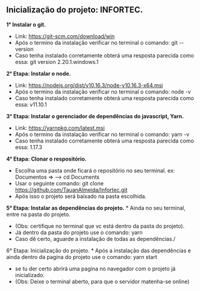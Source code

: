 
## Inicialização do projeto: INFORTEC.

**1° Instalar o git.**
* 	Link: https://git-scm.com/download/win
* 	Após o termino da instalação verificar no terminal o comando: git --version
* 	Caso tenha instalado corretamente obterá uma resposta parecida como essa: git version 2.20.1.windows.1


**2° Etapa: Instalar o node.**
*   Link: https://nodejs.org/dist/v10.16.3/node-v10.16.3-x64.msi
* 	Após o termino da instalação verificar no terminal o comando: node -v
* 	Caso tenha instalado corretamente obterá uma resposta parecida como essa: v11.10.1


**3° Etapa: Instalar o gerenciador de dependências do javascript, Yarn.**
* 	Link: https://yarnpkg.com/latest.msi
*   Após o termino da instalação verificar no terminal o comando: yarn -v
* 	Caso tenha instalado corretamente obterá uma resposta parecida  como essa: 1.17.3


**4° Etapa: Clonar o respositório.**
*   Escolha uma pasta onde ficará o repositório no seu terminal. ex: Documentos =>  --> cd Documents
* 	Usar o seguinte comando: git clone https://github.com/TauanAlmeida/Infortec.git
* 	Após isso o projeto será baixado na pasta escolhida.


**5° Etapa: Instalar as dependências do projeto.**
	* Ainda no seu terminal, entre na pasta do projeto.
* 	(Obs: certifique no terminal que vc está dentro da pasta do projeto).
* 	Já dentro da pasta do projeto use o comando: yarn
* 	Caso dê certo, aguarde a instalação de todas as dependências./


6° Etapa: Inicialização do projeto.
	* Após a instalação das dependências e ainda dentro da pagina do projeto use o comando: yarn start
* 	se tu der certo abrirá uma pagina no navegador com o projeto já inicializado.
* 	(Obs: Deixe o terminal aberto, para que o servidor matenha-se online)

 

